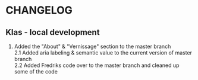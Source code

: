 # CHANGELOG

## Klas - local development

1. Added the "About" & "Vernissage" section to the master branch  
2.1 Added aria labeling & semantic value to the current version of master branch  
2.2 Added Fredriks code over to the master branch and cleaned up some of the code  
